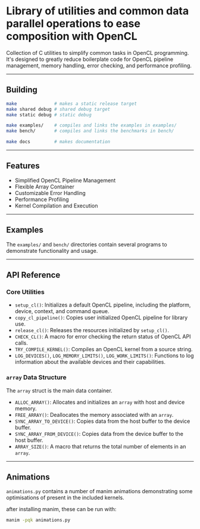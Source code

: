# Library of utilities and common data parallel operations to ease composition with OpenCL
Collection of C utilities to simplify common tasks in OpenCL programming. It's designed to greatly reduce boilerplate code for OpenCL pipeline management, memory handling, error checking, and performance profiling.

-----

## Building
``` sh
make              # makes a static release target
make shared debug # shared debug target
make static debug # static debug

make examples/    # compiles and links the examples in examples/
make bench/       # compiles and links the benchmarks in bench/

make docs         # makes documentation
```

-----

## Features
  * Simplified OpenCL Pipeline Management
  * Flexible Array Container
  * Customizable Error Handling
  * Performance Profiling
  * Kernel Compilation and Execution

-----

## Examples

The `examples/` and `bench/` directories contain several programs to demonstrate functionality and usage.

-----

## API Reference

### Core Utilities

  * `setup_cl()`: Initializes a default OpenCL pipeline, including the platform, device, context, and command queue.
  * `copy_cl_pipeline()`: Copies user initialized OpenCL pipeline for library use.
  * `release_cl()`: Releases the resources initialized by `setup_cl()`.
  * `CHECK_CL()`: A macro for error checking the return status of OpenCL API calls.
  * `TRY_COMPILE_KERNEL()`: Compiles an OpenCL kernel from a source string.
  * `LOG_DEVICES()`, `LOG_MEMORY_LIMITS()`, `LOG_WORK_LIMITS()`: Functions to log information about the available devices and their capabilities.

### `array` Data Structure
The `array` struct is the main data container.
  * `ALLOC_ARRAY()`: Allocates and initializes an `array` with host and device memory.
  * `FREE_ARRAY()`: Deallocates the memory associated with an `array`.
  * `SYNC_ARRAY_TO_DEVICE()`: Copies data from the host buffer to the device buffer.
  * `SYNC_ARRAY_FROM_DEVICE()`: Copies data from the device buffer to the host buffer.
  * `ARRAY_SIZE()`: A macro that returns the total number of elements in an `array`.

-----

## Animations

`animations.py` contains a number of manim animations demonstrating some
optimisations of present in the included kernels.

after installing manim, these can be run with:
``` sh
manim -pqk animations.py
```
